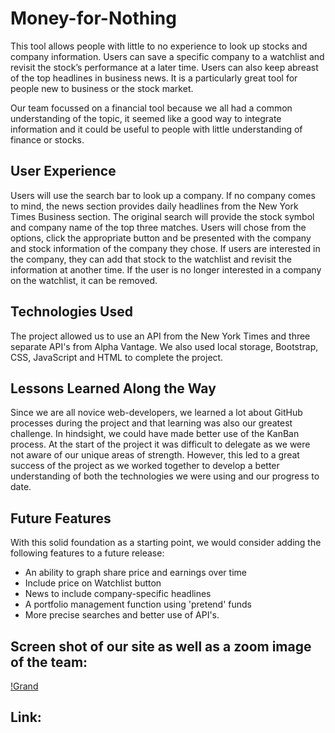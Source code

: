 # Money-for-Nothing

This tool allows people with little to no experience to look up stocks and company information. Users can save a specific company to a watchlist and revisit the stock’s performance at a later time. Users can also keep abreast of the top headlines in business news. It is a particularly great tool for people new to business or the stock market.

Our team focussed on a financial tool because we all had a common understanding of the topic, it seemed like a good way to integrate information and it could be useful to people with little understanding of finance or stocks. 

## User Experience
Users will use the search bar to look up a company. If no company comes to mind, the news section provides daily headlines from the New York Times Business section. The original search will provide the stock symbol and company name of the top three matches. Users will chose from the options, click the appropriate button and be presented with the company and stock information of the company they chose. If users are interested in the company, they can add that stock to the watchlist and revisit the information at another time. If the user is no longer interested in a company on the watchlist, it can be removed.

## Technologies Used
The project allowed us to use an API from the New York Times and three separate API's from Alpha Vantage. We also used local storage, Bootstrap, CSS, JavaScript and HTML to complete the project. 

## Lessons Learned Along the Way
Since we are all novice web-developers, we learned a lot about GitHub processes during the project and that learning was also our greatest challenge.  In hindsight, we could have made better use of the KanBan process. At the start of the project it was difficult to delegate as we were not aware of our unique areas of strength. However, this led to a great success of the project as we worked together to develop a better understanding of both the technologies we were using and our progress to date. 

## Future Features
With this solid foundation as a starting point, we would consider adding the following features to a future release: 
* An ability to graph share price and earnings over time
* Include price on Watchlist button
* News to include company-specific headlines
* A portfolio management function using 'pretend' funds
* More precise searches and better use of API's.

## Screen shot of our site as well as a zoom image of the team: 
[!Grand](https://github.com/catherinebshaw/Money-for-Nothing/blob/main/Assets/snipssss%20(1).PNG)




## Link:
[](https://catherinebshaw.github.io/Money-for-Nothing/)


